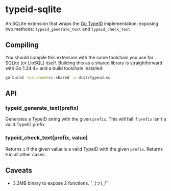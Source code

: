 # typeid-sqlite

An SQLite extension that wraps the [Go TypeID](https://github.com/jetify-com/typeid-go) implementation, exposing two methods: `typeid_generate_text` and `typeid_check_text`.

## Compiling

You should compile this extension with the same toolchain you use for SQLite (or LibSQL) itself.
Building this as a shared library is straightforward with Go 1.24.4+ and a build toolchain installed:

```sh
go build -buildmode=c-shared -o dist/typeid.so
```

## API

### typeid_generate_text(prefix)

Generates a TypeID string with the given `prefix`. This will fail if `prefix` isn't a valid TypeID prefix

### typeid_check_text(prefix, value)

Returns `1` if the given value is a valid TypeID with the given `prefix`. Returns `0` in all other cases.

## Caveats

- 3.3MB binary to expose 2 functions. ¯\_(ツ)_/¯
